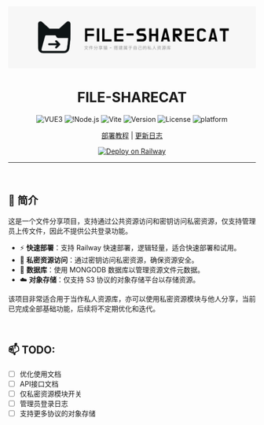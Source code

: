 ![banner](./public/banner.png)

<div align="center">

<h1>FILE-SHARECAT</h1>

![VUE3](https://img.shields.io/badge/Vue3-4FC08D?logo=vue.js&logoColor=white) ![!Node.js](https://img.shields.io/badge/Node.js-43853D?logo=Node.js) ![Vite](https://img.shields.io/badge/Vite-646CFF?logo=vite&logoColor=white) ![Version](https://img.shields.io/github/package-json/v/ZhonFortune/File-sharecat) ![License](https://img.shields.io/github/license/ZhonFortune/File-sharecat) ![platform](https://img.shields.io/badge/Platform-Web-01D7E2)

[部署教程](./docs/DEPLOY.md) | [更新日志](./docs/UPDATE.md)

[![Deploy on Railway](https://railway.com/button.svg)](https://railway.com/deploy/HQIhln?referralCode=YFC8-i)

</div>

---

<br>

## 📑 简介 

这是一个文件分享项目，支持通过公共资源访问和密钥访问私密资源，仅支持管理员上传文件，因此不提供公共登录功能。

- ⚡ **快速部署**：支持 Railway 快速部署，逻辑轻量，适合快速部署和试用。
- 🔐 **私密资源访问**：通过密钥访问私密资源，确保资源安全。
- 🧩 **数据库**：使用 MONGODB 数据库以管理资源文件元数据。
- ☁️ **对象存储**：仅支持 S3 协议的对象存储平台以存储资源。

该项目非常适合用于当作私人资源库，亦可以使用私密资源模块与他人分享，当前已完成全部基础功能，后续将不定期优化和迭代。

<br>

## 📫 TODO:

- [ ] 优化使用文档
- [ ] API接口文档
- [ ] 仅私密资源模块开关
- [ ] 管理员登录日志
- [ ] 支持更多协议的对象存储